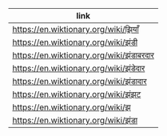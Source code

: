 |link|
|----|
|https://en.wiktionary.org/wiki/झ़ियाँ|
|https://en.wiktionary.org/wiki/झंडी|
|https://en.wiktionary.org/wiki/झंडाबरदार|
|https://en.wiktionary.org/wiki/झंडेदार|
|https://en.wiktionary.org/wiki/झंडादार|
|https://en.wiktionary.org/wiki/झंझट|
|https://en.wiktionary.org/wiki/झ़|
|https://en.wiktionary.org/wiki/झंडा|
